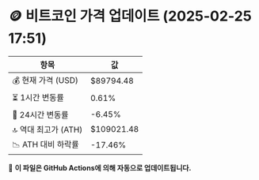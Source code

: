 # 🪙 비트코인 가격 업데이트 (2025-02-25 17:51)

| 항목                | 값 |
|--------------------|----------------|
| 💰 현재 가격 (USD) | $89794.48 |
| ⏳ 1시간 변동률    | 0.61% |
| 📆 24시간 변동률   | -6.45% |
| 🔝 역대 최고가 (ATH) | $109021.48 |
| 📉 ATH 대비 하락률 | -17.46% |

🔄 **이 파일은 GitHub Actions에 의해 자동으로 업데이트됩니다.**
